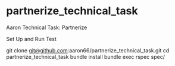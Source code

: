 # partnerize_technical_task
Aaron Technical Task: Partnerize

Set Up and Run Test

git clone git@github.com:aaron66/partnerize_technical_task.git
cd partnerize_technical_task
bundle install
bundle exec rspec spec/
